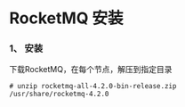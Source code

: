 # RocketMQ 安装

### 1、 安装
下载RocketMQ，在每个节点，解压到指定目录
```shell
# unzip rocketmq-all-4.2.0-bin-release.zip
/usr/share/rocketmq-4.2.0
```

